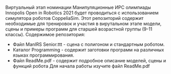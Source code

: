 Виртуальный этап номинации Манипуляционные ИРС олимпиады Innopolis Open in Robotics 2021 будет проводиться с использованием симулятора роботов CoppeliaSim. Этот репозиторий содержит необходимые для тренировок и участия в вирутальном этапе модели, сцены и примеры программ для старшей возрастной группы (9-11 классы). Содержимое репозитория:

* Файл ManIRS Senior.ttt - сцена с полигоном и стандартным роботом. 
* Каталог Programming - содержит заготовки программ на различных языках программирования. 
* Файл ReadMe.pdf - содержит подробное описание моделей, сцены и функций робота Для начала работы изучите файл ReadMe.pdf
